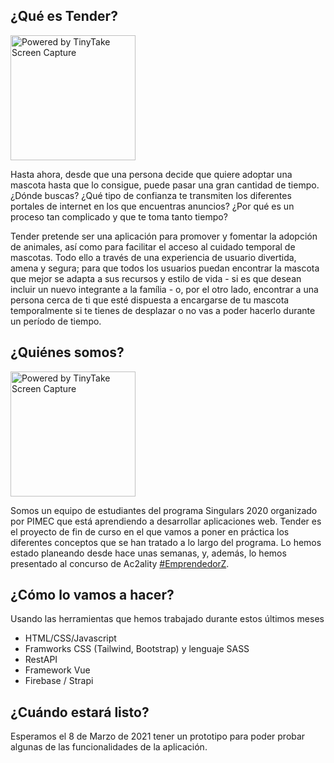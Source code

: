 ## ¿Qué es Tender?

<img width="200"  src="https://oscarm.tinytake.com/media/f33d1c?filename=1612454879955_TinyTake04-02-2021-05-07-57_637480516787336789.png&sub_type=thumbnail_preview&type=attachment" title="Powered by TinyTake Screen Capture"/>

Hasta ahora, desde que una persona decide que quiere adoptar una mascota hasta que lo consigue, puede pasar una gran cantidad de tiempo. ¿Dónde buscas? ¿Qué tipo de confianza te transmiten los diferentes portales de internet en los que encuentras anuncios? ¿Por qué es un proceso tan complicado y que te toma tanto tiempo? 

Tender pretende ser una aplicación para promover y fomentar la adopción de animales, así como para facilitar el acceso al cuidado temporal de mascotas. Todo ello a través de una experiencia de usuario divertida, amena y segura; para que todos los usuarios puedan encontrar la mascota que mejor se adapta a sus recursos y estilo de vida - si es que desean incluir un nuevo integrante a la família - o, por el otro lado, encontrar a una persona cerca de ti que esté dispuesta a encargarse de tu mascota temporalmente si te tienes de desplazar o no vas a poder hacerlo durante un período de tiempo.

## ¿Quiénes somos?

<img width="200"  src="https://oscarm.tinytake.com/media/f33d5b?filename=1612455164104_TinyTake04-02-2021-05-12-40_637480519625697247.png&sub_type=thumbnail_preview&type=attachment&width=371&height=447" title="Powered by TinyTake Screen Capture"/>

Somos un equipo de estudiantes del programa Singulars 2020 organizado por PIMEC que está aprendiendo a desarrollar aplicaciones web. Tender es el proyecto de fin de curso en el que vamos a poner en práctica los diferentes conceptos que se han tratado a lo largo del programa. Lo hemos estado planeando desde hace unas semanas, y, además, lo hemos presentado al concurso de Ac2ality [#EmprendedorZ](https://www.instagram.com/ac2alityespanol/?hl=es).

## ¿Cómo lo vamos a hacer?

Usando las herramientas que hemos trabajado durante estos últimos meses

- HTML/CSS/Javascript
- Framworks CSS (Tailwind, Bootstrap) y lenguaje SASS
- RestAPI
- Framework Vue
- Firebase / Strapi

## ¿Cuándo estará listo?

Esperamos el 8 de Marzo de 2021 tener un prototipo para poder probar algunas de las funcionalidades de la aplicación.
